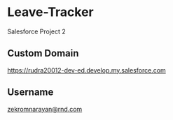 # Leave-Tracker
Salesforce Project 2

## Custom Domain
 https://rudra20012-dev-ed.develop.my.salesforce.com

## Username
 zekromnarayan@rnd.com
